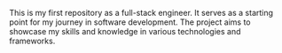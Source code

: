 This is my first repository as a full-stack engineer. It serves as a starting point for my journey in software development. The project aims to showcase my skills and knowledge in various technologies and frameworks.
